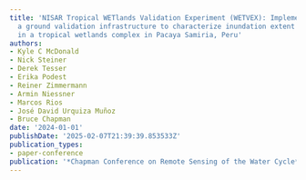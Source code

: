 ```yaml
---
title: 'NISAR Tropical WETlands Validation Experiment (WETVEX): Implementation of
  a ground validation infrastructure to characterize inundation extent and dynamics
  in a tropical wetlands complex in Pacaya Samiria, Peru'
authors:
- Kyle C McDonald
- Nick Steiner
- Derek Tesser
- Erika Podest
- Reiner Zimmermann
- Armin Niessner
- Marcos Rios
- José David Urquiza Muñoz
- Bruce Chapman
date: '2024-01-01'
publishDate: '2025-02-07T21:39:39.853533Z'
publication_types:
- paper-conference
publication: '*Chapman Conference on Remote Sensing of the Water Cycle*'
---
```

